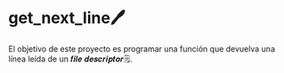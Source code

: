 # get_next_line🖊️
El objetivo de este proyecto es programar una función que devuelva una línea leída de un 𝒇𝒊𝒍𝒆 𝒅𝒆𝒔𝒄𝒓𝒊𝒑𝒕𝒐𝒓🗒️.
